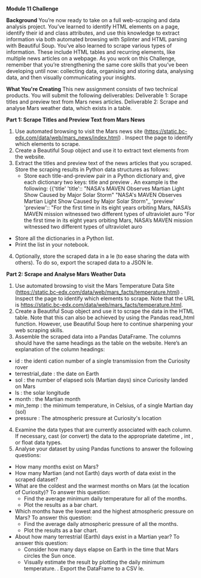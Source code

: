 **Module 11 Challenge**

**Background**
You’re now ready to take on a full web-scraping and data analysis project. You’ve learned to identify HTML elements on a page, identify their  id  and
class  attributes, and use this knowledge to extract information via both automated browsing with Splinter and HTML parsing with Beautiful Soup.
You’ve also learned to scrape various types of information. These include HTML tables and recurring elements, like multiple news articles on a
webpage.
As you work on this Challenge, remember that you’re strengthening the same core skills that you’ve been developing until now: collecting data,
organising and storing data, analysing data, and then visually communicating your insights.

**What You're Creating**
This new assignment consists of two technical products. You will submit the following deliverables:
Deliverable 1: Scrape titles and preview text from Mars news articles.
Deliverable 2: Scrape and analyse Mars weather data, which exists in a table.

**Part 1: Scrape Titles and Preview Text from Mars News**
1. Use automated browsing to visit the Mars news site  (https://static.bc-edx.com/data/web/mars_news/index.html) . Inspect the page to identify
which elements to scrape.
2. Create a Beautiful Soup object and use it to extract text elements from the website.
3. Extract the titles and preview text of the news articles that you scraped. Store the scraping results in Python data structures as follows:
   - Store each title-and-preview pair in a Python dictionary and, give each dictionary two keys:  title  and  preview . An example is the following:
    {{'title' 'title'::  "NASA's MAVEN Observes Martian Light Show Caused by Major Solar Storm" "NASA's MAVEN Observes Martian Light Show Caused by Major Solar Storm",,
    'preview' 'preview'::  "For the first time in its eight years orbiting Mars, NASA’s MAVEN mission witnessed two different types of ultraviolet auro "For the first time in its eight years orbiting Mars, NASA’s MAVEN mission witnessed two different types of ultraviolet auro

  - Store all the dictionaries in a Python list.
  - Print the list in your notebook.

4. Optionally, store the scraped data in a  le (to ease sharing the data with others). To do so, export the scraped data to a JSON  le.

**Part 2: Scrape and Analyse Mars Weather Data**
1. Use automated browsing to visit the Mars Temperature Data Site  (https://static.bc-edx.com/data/web/mars_facts/temperature.html) . Inspect the
page to identify which elements to scrape. Note that the URL is  https://static.bc-edx.com/data/web/mars_facts/temperature.html.
2. Create a Beautiful Soup object and use it to scrape the data in the HTML table. Note that this can also be achieved by using the Pandas
read_html  function. However, use Beautiful Soup here to continue sharpening your web scraping skills.
3. Assemble the scraped data into a Pandas DataFrame. The columns should have the same headings as the table on the website. Here’s an
explanation of the column headings:
  - id : the identi cation number of a single transmission from the Curiosity rover
  - terrestrial_date : the date on Earth
  - sol : the number of elapsed sols (Martian days) since Curiosity landed on Mars
  - ls : the solar longitude
  - month : the Martian month
  - min_temp : the minimum temperature, in Celsius, of a single Martian day (sol)
  - pressure : The atmospheric pressure at Curiosity's location
4. Examine the data types that are currently associated with each column. If necessary, cast (or convert) the data to the appropriate  datetime ,
int , or  float  data types.
5. Analyse your dataset by using Pandas functions to answer the following questions:
  - How many months exist on Mars?
  - How many Martian (and not Earth) days worth of data exist in the scraped dataset?
  - What are the coldest and the warmest months on Mars (at the location of Curiosity)? To answer this question:
    * Find the average minimum daily temperature for all of the months.
    * Plot the results as a bar chart.
  - Which months have the lowest and the highest atmospheric pressure on Mars? To answer this question:
    * Find the average daily atmospheric pressure of all the months.
    * Plot the results as a bar chart.
  - About how many terrestrial (Earth) days exist in a Martian year? To answer this question:
    * Consider how many days elapse on Earth in the time that Mars circles the Sun once.
    * Visually estimate the result by plotting the daily minimum temperature.
 . Export the DataFrame to a CSV  le.
